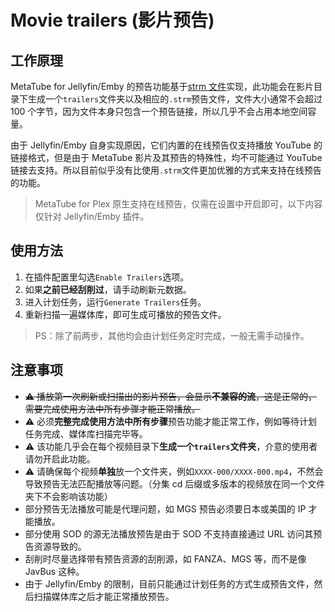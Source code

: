 # Movie trailers (影片预告)

## 工作原理

MetaTube for Jellyfin/Emby 的预告功能基于[strm 文件](https://support.emby.media/support/solutions/articles/44001159147-strm-files)实现，此功能会在影片目录下生成一个`trailers`文件夹以及相应的`.strm`预告文件，文件大小通常不会超过 100 个字节，因为文件本身只包含一个预告链接，所以几乎不会占用本地空间容量。

由于 Jellyfin/Emby 自身实现原因，它们内置的在线预告仅支持播放 YouTube 的链接格式，但是由于 MetaTube 影片及其预告的特殊性，均不可能通过 YouTube 链接去支持。所以目前似乎没有比使用`.strm`文件更加优雅的方式来支持在线预告的功能。

> MetaTube for Plex 原生支持在线预告，仅需在设置中开启即可，以下内容仅针对 Jellyfin/Emby 插件。

## 使用方法

1. 在插件配置里勾选`Enable Trailers`选项。
2. 如果**之前已经刮削过**，请手动刷新元数据。
3. 进入计划任务，运行`Generate Trailers`任务。
4. 重新扫描一遍媒体库，即可生成可播放的预告文件。

> PS：除了前两步，其他均会由计划任务定时完成，一般无需手动操作。

## 注意事项

- ~~⚠️ 播放第一次刷新或扫描出的影片预告，会显示**不兼容的流**，这是正常的，需要完成使用方法中所有步骤才能正常播放。~~
- ⚠️ 必须**完整完成使用方法中所有步骤**预告功能才能正常工作，例如等待计划任务完成、媒体库扫描完毕等。
- ⚠️ 该功能几乎会在每个视频目录下**生成一个`trailers`文件夹**，介意的使用者请勿开启此功能。
- ⚠️ 请确保每个视频**单独**放一个文件夹，例如`XXXX-000/XXXX-000.mp4`，不然会导致预告无法匹配播放等问题。（分集 cd 后缀或多版本的视频放在同一个文件夹下不会影响该功能）
- 部分预告无法播放可能是代理问题，如 MGS 预告必须要日本或美国的 IP 才能播放。
- 部分使用 SOD 的源无法播放预告是由于 SOD 不支持直接通过 URL 访问其预告资源导致的。
- 刮削时尽量选择带有预告资源的刮削源，如 FANZA、MGS 等，而不是像 JavBus 这种。
- 由于 Jellyfin/Emby 的限制，目前只能通过计划任务的方式生成预告文件，然后扫描媒体库之后才能正常播放预告。
